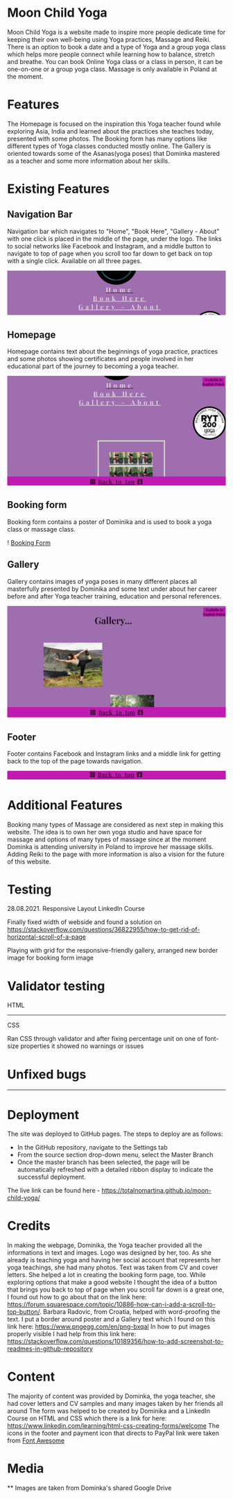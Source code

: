 # Moon Child Yoga 

Moon Child Yoga is a website made to inspire more people dedicate time for keeping their own well-being using Yoga practices, Massage and Reiki. There is an option to book a date and a type of Yoga and a group yoga class which helps more people connect while learning how to balance, stretch and breathe. You can book Online Yoga class or a class in person, it can be one-on-one or a group yoga class. Massage is only available in Poland at the moment.

# Features

The Homepage is focused on the inspiration this Yoga teacher found while exploring Asia, India and learned about the practices she teaches today, presented with some photos.
The Booking form has many options like different types of Yoga classes conducted mostly online.
The Gallery is oriented towards some of the Asanas(yoga poses) that Dominka mastered as a teacher and some more information about her skills.

# Existing Features

## Navigation Bar

Navigation bar which navigates to "Home", "Book Here", "Gallery - About" with one click is  placed in the middle of the page, under the logo. The links to social networks like Facebook and Instagram, and a middle button to navigate to top of page when you scroll too far down to get back on top with a single click. Available on all three pages.

![Navigation Bar](https://github.com/totalnoMartina/moon-child-yoga/blob/main/assets/images/readme-images/homepage-navigation.png?raw=true)

## Homepage

Homepage contains text about the beginnings of yoga practice, practices and some photos showing certificates and people involved in her educational part of the journey to becoming a yoga teacher. 

![Homepage](https://github.com/totalnoMartina/moon-child-yoga/blob/main/assets/images/readme-images/homepage-first-page.png?raw=true)

## Booking form

Booking form contains a poster of Dominika and is used to book a yoga class or massage class.

! [Booking Form](https://github.com/totalnoMartina/moon-child-yoga/blob/main/assets/images/readme-images/booking-form-page.png?raw=true)

## Gallery 

Gallery contains images of yoga poses in many different places all masterfully presented by Dominika and some text under about her career before and after Yoga teacher training, education and personal references.

![Gallery](https://github.com/totalnoMartina/moon-child-yoga/blob/main/assets/images/readme-images/gallery-page.png?raw=true)

## Footer

Footer contains Facebook and Instagram links and a middle link for getting back to the top of the page towards navigation.

![Footer](https://github.com/totalnoMartina/moon-child-yoga/blob/main/assets/images/readme-images/footer.png?raw=true)

# Additional Features

Booking many types of Massage are considered as next step in making this website. The idea is to own her own yoga studio and have space for massage and options of many types of massage since at the moment Dominka is attending university in Poland to improve her massage skills. Adding Reiki to the page with more information is also a vision for the future of this website.

# Testing

 28.08.2021. 
 Responsive Layout
 LinkedIn Course

 Finally fixed width of webside and found a solution on https://stackoverflow.com/questions/36822955/how-to-get-rid-of-horizontal-scroll-of-a-page 

 Playing with grid for the responsive-friendly gallery, arranged new border image for booking form image

# Validator testing 

HTML
***

CSS

 Ran CSS through validator and after fixing percentage unit on one of font-size properties it showed no warnings or issues


 # Unfixed bugs

***

 # Deployment
The site was deployed to GitHub pages. The steps to deploy are as follows: 
  - In the GitHub repository, navigate to the Settings tab 
  - From the source section drop-down menu, select the Master Branch
  - Once the master branch has been selected, the page will be automatically refreshed with a detailed ribbon display to indicate the successful deployment. 

The live link can be found here - https://totalnomartina.github.io/moon-child-yoga/

 # Credits

In making the webpage, Dominika, the Yoga teacher provided all the informations in text and images. Logo was designed by her, too. As she already is teaching yoga and having her social account that represents her yoga teachings, she had many photos. Text was taken from CV and cover letters. She helped a lot in creating the booking form page, too.
While exploring options that make a good website I thought the idea of a button that brings you back to top of page when you scroll far down is a great one, I found out how to go about that on the link here: https://forum.squarespace.com/topic/10886-how-can-i-add-a-scroll-to-top-button/.
Barbara Radovic, from Croatia, helped with word-proofing the text.
I put a border around poster and a Gallery text which I found on this link here: https://www.pngegg.com/en/png-bxqal
In how to put images properly visible I had help from this link here: https://stackoverflow.com/questions/10189356/how-to-add-screenshot-to-readmes-in-github-repository

# Content

The majority of content was provided by Dominka, the yoga teacher, she had cover letters and CV samples and many images taken by her friends all around
The form was helped to be created by Dominika and a LinkedIn Course on HTML and CSS which there is a link for here: https://www.linkedin.com/learning/html-css-creating-forms/welcome 
The icons in the footer and payment icon that directs to PayPal link were taken from [Font Awesome](https://fontawesome.com/)

# Media

**
Images are taken from Dominka's shared Google Drive
 

